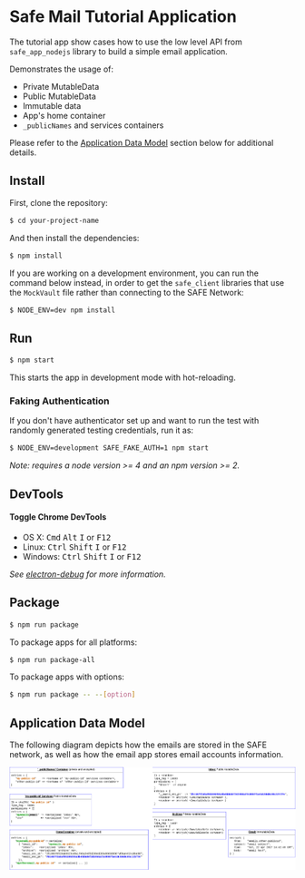 # Safe Mail Tutorial Application

The tutorial app show cases how to use the low level API from `safe_app_nodejs`
library to build a simple email application.

Demonstrates the usage of:
 - Private MutableData
 - Public MutableData
 - Immutable data
 - App's home container
 - `_publicNames` and services containers

Please refer to the [Application Data Model](#application-data-model) section below for additional details.

## Install

First, clone the repository:

```bash
$ cd your-project-name
```

And then install the dependencies:

```bash
$ npm install
```

If you are working on a development environment, you can run the command below instead, in order to get the `safe_client` libraries that use the `MockVault` file rather than connecting to the SAFE Network:

```bash
$ NODE_ENV=dev npm install
```

## Run

```bash
$ npm start
```

This starts the app in development mode with hot-reloading.

### Faking Authentication

If you don't have authenticator set up and want to run the test with randomly generated testing credentials, run it as:

```bash
$ NODE_ENV=development SAFE_FAKE_AUTH=1 npm start
```

*Note: requires a node version >= 4 and an npm version >= 2.*

## DevTools

#### Toggle Chrome DevTools

- OS X: <kbd>Cmd</kbd> <kbd>Alt</kbd> <kbd>I</kbd> or <kbd>F12</kbd>
- Linux: <kbd>Ctrl</kbd> <kbd>Shift</kbd> <kbd>I</kbd> or <kbd>F12</kbd>
- Windows: <kbd>Ctrl</kbd> <kbd>Shift</kbd> <kbd>I</kbd> or <kbd>F12</kbd>

*See [electron-debug](https://github.com/sindresorhus/electron-debug) for more information.*


## Package

```bash
$ npm run package
```

To package apps for all platforms:

```bash
$ npm run package-all
```

To package apps with options:

```bash
$ npm run package -- --[option]
```

## Application Data Model

The following diagram depicts how the emails are stored in the SAFE network, as well as how the email app stores email accounts information.

![Email App Data Model](./design/EmailApp-DataModel.png)
